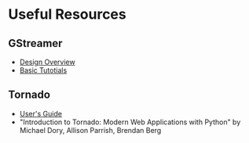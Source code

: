 # Useful Resources

## GStreamer

- [Design Overview](https://gstreamer.freedesktop.org/documentation/additional/design/overview.html?gi-language=python#pipeline-states)
- [Basic Tutotials](https://gstreamer.freedesktop.org/documentation/tutorials/basic/index.html?gi-language=python)

## Tornado

- [User's Guide](https://www.tornadoweb.org/en/stable/guide.html)
- "Introduction to Tornado: Modern Web Applications with Python" by Michael Dory, Allison Parrish, Brendan Berg
